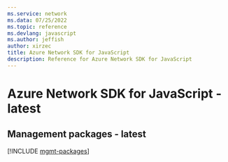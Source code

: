 ```yaml
---
ms.service: network
ms.data: 07/25/2022
ms.topic: reference
ms.devlang: javascript
ms.author: jeffish
author: xirzec
title: Azure Network SDK for JavaScript
description: Reference for Azure Network SDK for JavaScript
---
```

# Azure Network SDK for JavaScript - latest

## Management packages - latest
[!INCLUDE [mgmt-packages](network-mgmt-index.md)]